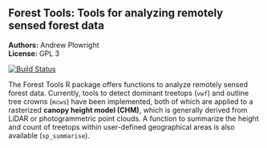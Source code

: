 
<!-- README.md is generated from README.Rmd. Please edit that file -->

## Forest Tools: Tools for analyzing remotely sensed forest data

**Authors:** Andrew Plowright<br/> **License:** GPL 3

[![Build
Status](https://travis-ci.org/andrew-plowright/ForestTools.svg?branch=master)](https://travis-ci.org/andrew-plowright/ForestTools)

The Forest Tools R package offers functions to analyze remotely sensed
forest data. Currently, tools to detect dominant treetops (`vwf`) and outline
tree crowns (`mcws`) have been implemented, both of which are applied to a
rasterized **canopy height model (CHM)**, which is generally derived
from LiDAR or photogrammetric point clouds. A function to summarize the
height and count of treetops within user-defined geographical areas is
also available (`sp_summarise`).

